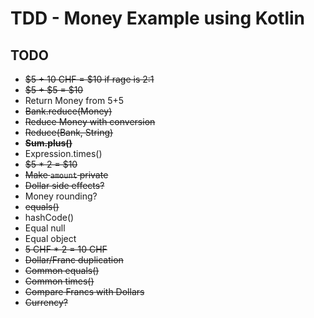 # TDD - Money Example using Kotlin

## TODO

- ~~$5 + 10 CHF = $10 if rage is 2:1~~
- ~~$5 + $5 = $10~~
- Return Money from 5+5
- ~~Bank.reduce(Money)~~
- ~~Reduce Money with conversion~~
- ~~Reduce(Bank, String)~~
- ~~**Sum.plus()**~~
- Expression.times()
- ~~$5 * 2 = $10~~
- ~~Make `amount` private~~
- ~~Dollar side effects?~~
- Money rounding?
- ~~equals()~~
- hashCode()
- Equal null
- Equal object
- ~~5 CHF * 2 = 10 CHF~~
- ~~Dollar/Franc duplication~~
- ~~Common equals()~~
- ~~Common times()~~
- ~~Compare Francs with Dollars~~
- ~~Currency?~~